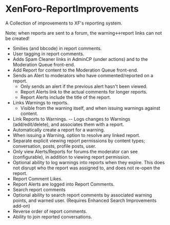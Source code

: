 # XenForo-ReportImprovements

A Collection of improvements to XF's reporting system.

Note; when reports are sent to a forum, the warning<->report links can not be created!

- Smilies (and bbcode) in report comments.
- User tagging in report comments.
- Adds Spam Cleaner links in AdminCP (under actions) and to the Moderation Queue front-end.
- Add Report for content to the Moderation Queue front-end. 
- Sends an Alert to moderators who have commented/reported on a report.
  - Only sends an alert if the previous alert hasn't been viewed.
  - Report Alerts link to the actual comments for longer reports.
  - Report Alerts include the title of the report.
- Links Warnings to reports.
  - Visible from the warning itself, and when issuing warnings against content.
- Link Reports to Warnings.
-- Logs changes to Warnings (add/edit/delete), and associates them with a report.
- Automatically create a report for a warning.
- When issuing a Warning, option to resolve any linked report.
- Separate explicit viewing report permissions by content types; conversation, posts, profile posts, user.
- Only view Alerts/Reports for forums the moderator can see (configurable), in addition to viewing report permission.
- Optional ability to log warnings into reports when they expire. This does not disrupt who the report was assigned to, and does not re-open the report.
- Report Comment Likes.
- Report Alerts are logged into Report Comments.
- Search report comments
- Optional ability to search report comments by associated warning points, and warned user. (Requires Enhanced Search Improvements add-on)
- Reverse order of report comments.
- Ability to join reported conversations.